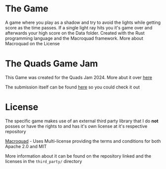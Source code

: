 # The Game

A game where you play as a shadow and try to avoid the lights while getting score as the time passes.
If a single light ray hits you it's game over and afterwards your high score on the Data folder. Created with the Rust programming language and the Macroquad framework. More about Macroquad on the License

# The Quads Game Jam

This Game was created for the Quads Jam 2024. More abut it over [here](https://itch.io/jam/quads-jam-2024)

The submission itself can be found [here](https://itch.io/jam/quads-jam-2024/rate/3067351) so you could check it out

# License

The specific game makes use of an external third party library that I do **not** posses or have the rights to and has it's own license at it's respective repository

[Macroquad](https://github.com/not-fl3/macroquad?tab=readme-ov-file) - Uses Multi-license providing the terms and conditions for both Apache 2.0 and MIT

More information about it can be found on the repository linked and the licenses in the `third_party/` directory 
